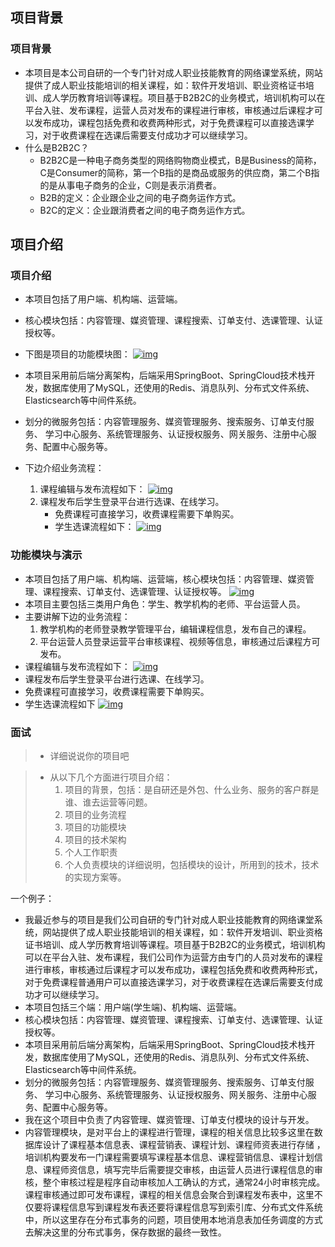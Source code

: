 ## 项目背景

### 项目背景

- 本项目是本公司自研的一个专门针对成人职业技能教育的网络课堂系统，网站提供了成人职业技能培训的相关课程，如：软件开发培训、职业资格证书培训、成人学历教育培训等课程。项目基于B2B2C的业务模式，培训机构可以在平台入驻、发布课程，运营人员对发布的课程进行审核，审核通过后课程才可以发布成功，课程包括免费和收费两种形式，对于免费课程可以直接选课学习，对于收费课程在选课后需要支付成功才可以继续学习。
- 什么是B2B2C？
  - B2B2C是一种电子商务类型的网络购物商业模式，B是Business的简称，C是Consumer的简称，第一个B指的是商品或服务的供应商，第二个B指的是从事电子商务的企业，C则是表示消费者。
  - B2B的定义：企业跟企业之间的电子商务运作方式。
  - B2C的定义：企业跟消费者之间的电子商务运作方式。

## 项目介绍

### 项目介绍

- 本项目包括了用户端、机构端、运营端。
- 核心模块包括：内容管理、媒资管理、课程搜索、订单支付、选课管理、认证授权等。
- 下图是项目的功能模块图：
  [![img](https://s1.ax1x.com/2023/01/29/pSas2Hs.png)](https://s1.ax1x.com/2023/01/29/pSas2Hs.png)
- 本项目采用前后端分离架构，后端采用SpringBoot、SpringCloud技术栈开发，数据库使用了MySQL，还使用的Redis、消息队列、分布式文件系统、Elasticsearch等中间件系统。
- 划分的微服务包括：内容管理服务、媒资管理服务、搜索服务、订单支付服务、 学习中心服务、系统管理服务、认证授权服务、网关服务、注册中心服务、配置中心服务等。

- 下边介绍业务流程：
  1. 课程编辑与发布流程如下：
     [![img](https://s1.ax1x.com/2023/01/29/pSa6wSf.png)](https://s1.ax1x.com/2023/01/29/pSa6wSf.png)
  2. 课程发布后学生登录平台进行选课、在线学习。
     - 免费课程可直接学习，收费课程需要下单购买。
     - 学生选课流程如下：
       [![img](https://s1.ax1x.com/2023/01/29/pSa6smQ.png)](https://s1.ax1x.com/2023/01/29/pSa6smQ.png)

### 功能模块与演示

- 本项目包括了用户端、机构端、运营端，核心模块包括：内容管理、媒资管理、课程搜索、订单支付、选课管理、认证授权等。
  [![img](https://s1.ax1x.com/2023/01/29/pSasTvF.png)](https://s1.ax1x.com/2023/01/29/pSasTvF.png)
- 本项目主要包括三类用户角色：学生、教学机构的老师、平台运营人员。
- 主要讲解下边的业务流程：
  1. 教学机构的老师登录教学管理平台，编辑课程信息，发布自己的课程。
  2. 平台运营人员登录运营平台审核课程、视频等信息，审核通过后课程方可发布。
- 课程编辑与发布流程如下：
  [![img](https://s1.ax1x.com/2023/01/29/pSa6wSf.png)](https://s1.ax1x.com/2023/01/29/pSa6wSf.png)
- 课程发布后学生登录平台进行选课、在线学习。
- 免费课程可直接学习，收费课程需要下单购买。
- 学生选课流程如下
  [![img](https://s1.ax1x.com/2023/01/29/pSa6smQ.png)](https://s1.ax1x.com/2023/01/29/pSa6smQ.png)

### 面试

> - 详细说说你的项目吧

> - 从以下几个方面进行项目介绍：
>   1. 项目的背景，包括：是自研还是外包、什么业务、服务的客户群是谁、谁去运营等问题。
>   2. 项目的业务流程
>   3. 项目的功能模块
>   4. 项目的技术架构
>   5. 个人工作职责
>   6. 个人负责模块的详细说明，包括模块的设计，所用到的技术，技术的实现方案等。

一个例子：

- 我最近参与的项目是我们公司自研的专门针对成人职业技能教育的网络课堂系统，网站提供了成人职业技能培训的相关课程，如：软件开发培训、职业资格证书培训、成人学历教育培训等课程。项目基于B2B2C的业务模式，培训机构可以在平台入驻、发布课程，我们公司作为运营方由专门的人员对发布的课程进行审核，审核通过后课程才可以发布成功，课程包括免费和收费两种形式，对于免费课程普通用户可以直接选课学习，对于收费课程在选课后需要支付成功才可以继续学习。
- 本项目包括三个端：用户端(学生端)、机构端、运营端。
- 核心模块包括：内容管理、媒资管理、课程搜索、订单支付、选课管理、认证授权等。
- 本项目采用前后端分离架构，后端采用SpringBoot、SpringCloud技术栈开发，数据库使用了MySQL，还使用的Redis、消息队列、分布式文件系统、Elasticsearch等中间件系统。
- 划分的微服务包括：内容管理服务、媒资管理服务、搜索服务、订单支付服务、 学习中心服务、系统管理服务、认证授权服务、网关服务、注册中心服务、配置中心服务等。
- 我在这个项目中负责了内容管理、媒资管理、订单支付模块的设计与开发。
- 内容管理模块，是对平台上的课程进行管理，课程的相关信息比较多这里在数据库设计了课程基本信息表、课程营销表、课程计划、课程师资表进行存储 ，培训机构要发布一门课程需要填写课程基本信息、课程营销信息、课程计划信息、课程师资信息，填写完毕后需要提交审核，由运营人员进行课程信息的审核，整个审核过程是程序自动审核加人工确认的方式，通常24小时审核完成。课程审核通过即可发布课程，课程的相关信息会聚合到课程发布表中，这里不仅要将课程信息写到课程发布表还要将课程信息写到索引库、分布式文件系统中，所以这里存在分布式事务的问题，项目使用本地消息表加任务调度的方式去解决这里的分布式事务，保存数据的最终一致性。

